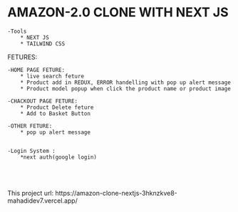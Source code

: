 
# AMAZON-2.0 CLONE WITH NEXT JS

    -Tools
        * NEXT JS
        * TAILWIND CSS

FETURES: <br/>

    -HOME PAGE FETURE:
        * live search feture
        * Product add in REDUX, ERROR handelling with pop up alert message
        * Product model popup when click the product name or product image
        
    -CHACKOUT PAGE FETURE:
        * Product Delete feture
        * Add to Basket Button

    -OTHER FETURE:
        * pop up alert message


    -Login System :
        *next auth(google login)


<br/>
<br/>
<br/>
This project url:  https://amazon-clone-nextjs-3hknzkve8-mahadidev7.vercel.app/
